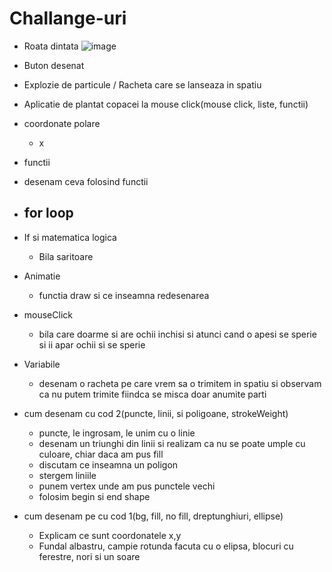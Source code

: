 
# Challange-uri
 - Roata dintata
 ![image](https://user-images.githubusercontent.com/15773819/151519753-0e5baee5-6aab-49a3-8a2b-3bf588b53f7c.png)
 - Buton desenat
 - Explozie de particule / Racheta care se lanseaza in spatiu
 - Aplicatie de plantat copacei la mouse click(mouse click, liste, functii)


- coordonate polare
  - x 
- functii
 - desenam ceva folosind functii
- for loop
  - 
- If si matematica logica
  - Bila saritoare
- Animatie
  - functia draw si ce inseamna redesenarea
- mouseClick
  - bila care doarme si are ochii inchisi si atunci cand o apesi se sperie si ii apar ochii si se sperie
- Variabile
  - desenam o racheta pe care vrem sa o trimitem in spatiu si observam ca nu putem trimite fiindca se misca doar anumite parti
- cum desenam cu cod 2(puncte, linii, si poligoane, strokeWeight)
  - puncte, le ingrosam, le unim cu o linie
  - desenam un triunghi din linii si realizam ca nu se poate umple cu culoare, chiar daca am pus fill
  - discutam ce inseamna un poligon
  - stergem liniile
  - punem vertex unde am pus punctele vechi
  - folosim begin si end shape
- cum desenam pe cu cod 1(bg, fill, no fill, dreptunghiuri, ellipse)
  - Explicam ce sunt coordonatele x,y
  - Fundal albastru, campie rotunda facuta cu o elipsa, blocuri cu ferestre, nori si un soare
